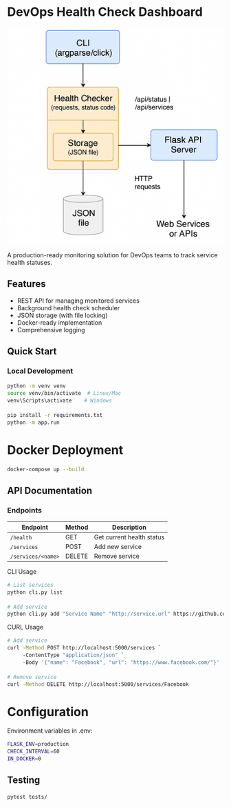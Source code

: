 # DevOps Health Check Dashboard

![Architecture Diagram](./diagrams/architecture.png)

A production-ready monitoring solution for DevOps teams to track service health statuses.

## Features

- REST API for managing monitored services
- Background health check scheduler
- JSON storage (with file locking)
- Docker-ready implementation
- Comprehensive logging

## Quick Start

### Local Development

```bash
python -m venv venv
source venv/bin/activate  # Linux/Mac
venv\Scripts\activate    # Windows

pip install -r requirements.txt
python -m app.run

```

# Docker Deployment
```bash
docker-compose up --build
```

## API Documentation

### Endpoints

| Endpoint                | Method | Description                      |
|-------------------------|--------|----------------------------------|
| `/health`               | GET    | Get current health status        |
| `/services`             | POST   | Add new service                  |
| `/services/<name>`      | DELETE | Remove service                   |

CLI Usage
```bash
# List services
python cli.py list

# Add service
python cli.py add "Service Name" "http://service.url" https://github.com/
```

CURL Usage
```bash
# Add service
curl -Method POST http://localhost:5000/services `
     -ContentType "application/json" `
     -Body '{"name": "Facebook", "url": "https://www.facebook.com/"}'

# Remove service
curl -Method DELETE http://localhost:5000/services/Facebook
```

# Configuration
Environment variables in .env:
```bash
FLASK_ENV=production
CHECK_INTERVAL=60
IN_DOCKER=0
```

## Testing
```bash
pytest tests/
```